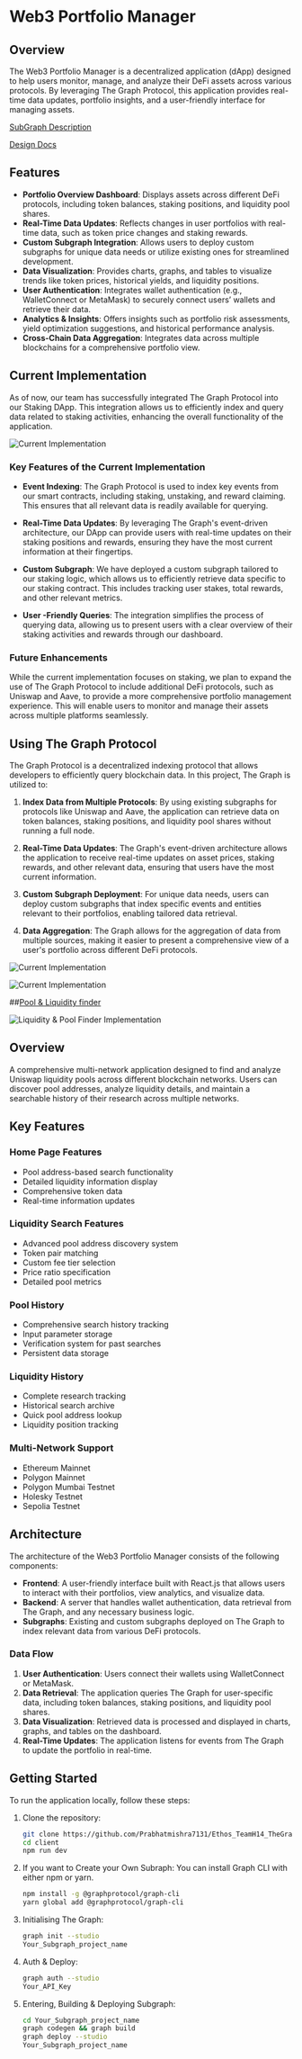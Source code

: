 # Web3 Portfolio Manager

## Overview

The Web3 Portfolio Manager is a decentralized application (dApp) designed to help users monitor, manage, and analyze their DeFi assets across various protocols. By leveraging The Graph Protocol, this application provides real-time data updates, portfolio insights, and a user-friendly interface for managing assets.

[SubGraph Description](https://thegraph.com/studio/subgraph/ethos_teamh14_round2_subgraph/)

[Design Docs](https://docs.google.com/document/d/13vTueWoaVvFMswjEWkGpPaw_4czgoMVq1Ro6Z6U9PaI/edit?usp=sharing)


## Features

- **Portfolio Overview Dashboard**: Displays assets across different DeFi protocols, including token balances, staking positions, and liquidity pool shares.
- **Real-Time Data Updates**: Reflects changes in user portfolios with real-time data, such as token price changes and staking rewards.
- **Custom Subgraph Integration**: Allows users to deploy custom subgraphs for unique data needs or utilize existing ones for streamlined development.
- **Data Visualization**: Provides charts, graphs, and tables to visualize trends like token prices, historical yields, and liquidity positions.
- **User  Authentication**: Integrates wallet authentication (e.g., WalletConnect or MetaMask) to securely connect users’ wallets and retrieve their data.
- **Analytics & Insights**: Offers insights such as portfolio risk assessments, yield optimization suggestions, and historical performance analysis.
- **Cross-Chain Data Aggregation**: Integrates data across multiple blockchains for a comprehensive portfolio view.

## Current Implementation

As of now, our team has successfully integrated The Graph Protocol into our Staking DApp. This integration allows us to efficiently index and query data related to staking activities, enhancing the overall functionality of the application.

![Current Implementation](GraphQueryOP1.PNG)

### Key Features of the Current Implementation

- **Event Indexing**: The Graph Protocol is used to index key events from our smart contracts, including staking, unstaking, and reward claiming. This ensures that all relevant data is readily available for querying.

- **Real-Time Data Updates**: By leveraging The Graph's event-driven architecture, our DApp can provide users with real-time updates on their staking positions and rewards, ensuring they have the most current information at their fingertips.

- **Custom Subgraph**: We have deployed a custom subgraph tailored to our staking logic, which allows us to efficiently retrieve data specific to our staking contract. This includes tracking user stakes, total rewards, and other relevant metrics.

- **User -Friendly Queries**: The integration simplifies the process of querying data, allowing us to present users with a clear overview of their staking activities and rewards through our dashboard.

### Future Enhancements

While the current implementation focuses on staking, we plan to expand the use of The Graph Protocol to include additional DeFi protocols, such as Uniswap and Aave, to provide a more comprehensive portfolio management experience. This will enable users to monitor and manage their assets across multiple platforms seamlessly.

## Using The Graph Protocol

The Graph Protocol is a decentralized indexing protocol that allows developers to efficiently query blockchain data. In this project, The Graph is utilized to:

1. **Index Data from Multiple Protocols**: By using existing subgraphs for protocols like Uniswap and Aave, the application can retrieve data on token balances, staking positions, and liquidity pool shares without running a full node.

2. **Real-Time Data Updates**: The Graph's event-driven architecture allows the application to receive real-time updates on asset prices, staking rewards, and other relevant data, ensuring that users have the most current information.

3. **Custom Subgraph Deployment**: For unique data needs, users can deploy custom subgraphs that index specific events and entities relevant to their portfolios, enabling tailored data retrieval.

4. **Data Aggregation**: The Graph allows for the aggregation of data from multiple sources, making it easier to present a comprehensive view of a user's portfolio across different DeFi protocols.

![Current Implementation](GraphQueryOP2.PNG)

![Current Implementation](GraphQueryOP3.PNG)

##[Pool & Liquidity finder](https://github.com/ramik0115/Ethos_TeamH14_LiquidityPool_Round2_Submission/tree/main)

![Liquidity & Pool Finder Implementation](Liquidity.jpeg)

## Overview
A comprehensive multi-network application designed to find and analyze Uniswap liquidity pools across different blockchain networks. Users can discover pool addresses, analyze liquidity details, and maintain a searchable history of their research across multiple networks.

## Key Features

### Home Page Features
* Pool address-based search functionality
* Detailed liquidity information display
* Comprehensive token data
* Real-time information updates

### Liquidity Search Features
* Advanced pool address discovery system
* Token pair matching
* Custom fee tier selection
* Price ratio specification
* Detailed pool metrics

### Pool History
* Comprehensive search history tracking
* Input parameter storage
* Verification system for past searches
* Persistent data storage

### Liquidity History
* Complete research tracking
* Historical search archive
* Quick pool address lookup
* Liquidity position tracking

### Multi-Network Support
* Ethereum Mainnet
* Polygon Mainnet
* Polygon Mumbai Testnet
* Holesky Testnet
* Sepolia Testnet

## Architecture

The architecture of the Web3 Portfolio Manager consists of the following components:

- **Frontend**: A user-friendly interface built with React.js that allows users to interact with their portfolios, view analytics, and visualize data.
- **Backend**: A server that handles wallet authentication, data retrieval from The Graph, and any necessary business logic.
- **Subgraphs**: Existing and custom subgraphs deployed on The Graph to index relevant data from various DeFi protocols.

### Data Flow

1. **User  Authentication**: Users connect their wallets using WalletConnect or MetaMask.
2. **Data Retrieval**: The application queries The Graph for user-specific data, including token balances, staking positions, and liquidity pool shares.
3. **Data Visualization**: Retrieved data is processed and displayed in charts, graphs, and tables on the dashboard.
4. **Real-Time Updates**: The application listens for events from The Graph to update the portfolio in real-time.

## Getting Started

To run the application locally, follow these steps:

1. Clone the repository:
   ```bash
   git clone https://github.com/Prabhatmishra7131/Ethos_TeamH14_TheGraphProtocol_Round2_Submission.git
   cd client
   npm run dev
2. If you want to Create your Own Subraph:
   You can install Graph CLI with either npm or yarn.
   ```bash
   npm install -g @graphprotocol/graph-cli
   yarn global add @graphprotocol/graph-cli
3. Initialising The Graph:
   ```bash
   graph init --studio
   Your_Subgraph_project_name
4. Auth & Deploy:
   ```bash
   graph auth --studio 
   Your_API_Key
5. Entering, Building & Deploying Subgraph:
   ```bash
   cd Your_Subgraph_project_name
   graph codegen && graph build
   graph deploy --studio
   Your_Subgraph_project_name
